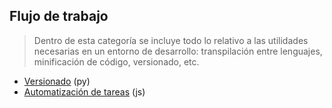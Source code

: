 ## Flujo de trabajo
> Dentro de esta categoría se incluye todo lo relativo a las utilidades necesarias en un entorno de desarrollo: transpilación entre lenguajes, minificación de código, versionado, etc.

- [Versionado](https://github.com/mondeja/fullstack/tree/master/backend/src/011-flujo_de_trabajo/versionado) (py)
- [Automatización de tareas](https://github.com/mondeja/fullstack/tree/master/backend/src/011-flujo_de_trabajo/gulp) (js)
